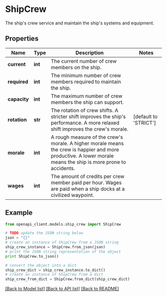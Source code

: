 # ShipCrew

The ship's crew service and maintain the ship's systems and equipment.

## Properties
Name | Type | Description | Notes
------------ | ------------- | ------------- | -------------
**current** | **int** | The current number of crew members on the ship. | 
**required** | **int** | The minimum number of crew members required to maintain the ship. | 
**capacity** | **int** | The maximum number of crew members the ship can support. | 
**rotation** | **str** | The rotation of crew shifts. A stricter shift improves the ship&#39;s performance. A more relaxed shift improves the crew&#39;s morale. | [default to 'STRICT']
**morale** | **int** | A rough measure of the crew&#39;s morale. A higher morale means the crew is happier and more productive. A lower morale means the ship is more prone to accidents. | 
**wages** | **int** | The amount of credits per crew member paid per hour. Wages are paid when a ship docks at a civilized waypoint. | 

## Example

```python
from openapi_client.models.ship_crew import ShipCrew

# TODO update the JSON string below
json = "{}"
# create an instance of ShipCrew from a JSON string
ship_crew_instance = ShipCrew.from_json(json)
# print the JSON string representation of the object
print ShipCrew.to_json()

# convert the object into a dict
ship_crew_dict = ship_crew_instance.to_dict()
# create an instance of ShipCrew from a dict
ship_crew_from_dict = ShipCrew.from_dict(ship_crew_dict)
```
[[Back to Model list]](../README.md#documentation-for-models) [[Back to API list]](../README.md#documentation-for-api-endpoints) [[Back to README]](../README.md)


